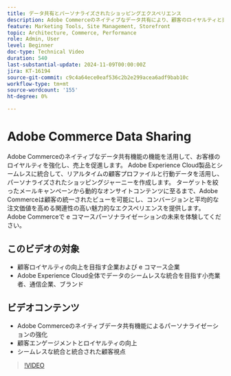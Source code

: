 ```yaml
---
title: データ共有とパーソナライズされたショッピングエクスペリエンス
description: Adobe Commerceのネイティブなデータ共有により、顧客のロイヤルティと売上が向上し、パーソナライズされたショッピングエクスペリエンスとシームレスなデータ統合が可能になります。
feature: Marketing Tools, Site Management, Storefront
topic: Architecture, Commerce, Performance
role: Admin, User
level: Beginner
doc-type: Technical Video
duration: 540
last-substantial-update: 2024-11-09T00:00:00Z
jira: KT-16194
source-git-commit: c9c4a64ece0eaf536c2b2e299acea6adf9bab10c
workflow-type: tm+mt
source-wordcount: '155'
ht-degree: 0%

---
```



# Adobe Commerce Data Sharing

Adobe Commerceのネイティブなデータ共有機能の機能を活用して、お客様のロイヤルティを強化し、売上を促進します。
Adobe Experience Cloud製品とシームレスに統合して、リアルタイムの顧客プロファイルと行動データを活用し、パーソナライズされたショッピングジャーニーを作成します。 ターゲットを絞ったメールキャンペーンから動的なオンサイトコンテンツに至るまで、Adobe Commerceは顧客の統一されたビューを可能にし、コンバージョンと平均的な注文価値を高める関連性の高い魅力的なエクスペリエンスを提供します。 Adobe Commerceで e コマースパーソナライゼーションの未来を体験してください。

## このビデオの対象

- 顧客ロイヤルティの向上を目指す企業および e コマース企業
- Adobe Experience Cloud全体でデータのシームレスな統合を目指す小売業者、通信企業、ブランド

## ビデオコンテンツ

- Adobe Commerceのネイティブデータ共有機能によるパーソナライゼーションの強化
- 顧客エンゲージメントとロイヤルティの向上
- シームレスな統合と統合された顧客視点

>[!VIDEO](https://video.tv.adobe.com/v/3433568?learn=on)
